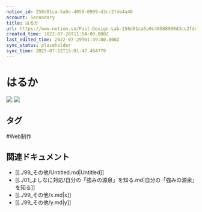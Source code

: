 ```yaml
---
notion_id: 258d81ca-5a9c-4058-8909-d3cc2fde4a48
account: Secondary
title: はるか
url: https://www.notion.so/Fast-Design-Lab-258d81ca5a9c40588909d3cc2fde4a48
created_time: 2022-07-26T11:54:00.000Z
last_edited_time: 2022-07-29T01:49:00.000Z
sync_status: placeholder
sync_time: 2025-07-12T15:01:47.484778
---
```

# はるか

![](https://ryota-noz.work/wp-content/themes/cocoon-child-master/images/design_g_img/9.jpg)
![](https://prod-files-secure.s3.us-west-2.amazonaws.com/d58fe38c-a9d4-4466-aed9-85604b7b2c6d/9c3cb15d-d7c5-4445-b692-97b13a23287d/Untitled.png?X-Amz-Algorithm=AWS4-HMAC-SHA256&X-Amz-Content-Sha256=UNSIGNED-PAYLOAD&X-Amz-Credential=ASIAZI2LB466ZUKJB4KA%2F20250719%2Fus-west-2%2Fs3%2Faws4_request&X-Amz-Date=20250719T062416Z&X-Amz-Expires=3600&X-Amz-Security-Token=IQoJb3JpZ2luX2VjEIX%2F%2F%2F%2F%2F%2F%2F%2F%2F%2FwEaCXVzLXdlc3QtMiJHMEUCIDTwv3fxZ0fW%2B0s%2FQP1LNhuNjgIhEiU%2BKXJHwH6zNW06AiEAgYzXhZSDA5ykMR0H%2BNmKgjflLY6%2B8%2FHoVTC5ZYsFWvsqiAQInv%2F%2F%2F%2F%2F%2F%2F%2F%2F%2FARAAGgw2Mzc0MjMxODM4MDUiDBARLvtJtfVO99WCnircA8zl8j0cqb2zJgh3%2FPL%2BXaeaQ7YRmn3KhRDFyBMkLDx%2FQjwN0ihdai9ZTxnhK3W%2Fl1oWp4jev%2BV7qJWtbufjGzmozO8B8MvuZ4azr8h4mdLiQge4IMBE%2Fual6NFtI%2B79WUoNvXRuUVrB3e7MG%2F7OfT99%2Fsx%2BbQbjsd7SzGONNkd7t9oZJq%2FT6r976dgJfsOQbrSW%2FdoKT7AU4jPrwvcpSxZYBjSzxbMo1z%2F9z0IEEPHEZq0YmNQo%2BVy1kE%2B0HwrHTOkW%2FH3OJrjKniRY5tAAkBWf496UzEbvIyBJ5LcijH2FNyMyfW3%2BBIKQGCi68RC5ACUyL77jIT0hPkaNTHqxOaHm9Sy%2FuDZTjYesJga3J5hAA50LYoMH0Z1rxuZjZvDCjqPRPXB4ja0QGxXqTsYtf90fMYITF2gAImDjzTOAIR2CFw4Zf8YbbTNxvsKnESJOO2XQmObwcpoiq0xxafETBN8YhafEvZ%2BSJvacWLRBF7fJVPfPO0R6%2F7rP83ckePJenhOj5Q5RSY2gcMApQnWYGzyOPFqo%2FJSND7rojx%2BuLYyMKFJzUelaMu82oGXPHpdac0bK1zeUFCQ7WRpUG3%2FA6qAJlgXDNDxUkqq0I5kno6d6n0inlWUwwQFJTwEZMJ7G7MMGOqUB%2FPTid1YHRn30p20jVKPCzo7gMIJzP6vVscvAny8jvUap4%2BTG3rmG6gAxV%2B3dODrO7CdBrjWFb3GpUKWBi0qsdZBXsNt%2Fd4ZJpFvSGlpoajaZcCxCBUz26Bu%2F5xhlTPyWKVKt4kREkoeVV8x06tAF%2B88tV1GZVJHx%2BHeIGID6%2BiqhWyoHItc7YRgiSB1TZ9izyVqa6oglpaSn%2FxTGLabP%2BloXQ19F&X-Amz-Signature=62fd8c72a288db098c0da87945876a03c8c30d221bdcbb1c69af909118f64542&X-Amz-SignedHeaders=host&x-amz-checksum-mode=ENABLED&x-id=GetObject)

## タグ

#Web制作 

## 関連ドキュメント

- [[../99_その他/Untitled.md|Untitled]]
- [[../01_よしなに対応/自分の「強みの源泉」を知る.md|自分の「強みの源泉」を知る]]
- [[../99_その他/x.md|x]]
- [[../99_その他/y.md|y]]

